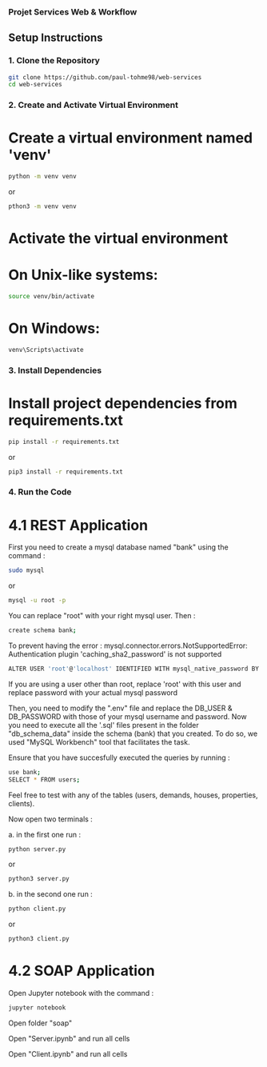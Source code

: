 ###	Projet Services Web & Workflow	###

## Setup Instructions

### 1. Clone the Repository
```bash
git clone https://github.com/paul-tohme98/web-services
cd web-services
```

### 2. Create and Activate Virtual Environment
# Create a virtual environment named 'venv'
```bash 
python -m venv venv
```

or

```bash
pthon3 -m venv venv
```

# Activate the virtual environment
# On Unix-like systems:
```bash
source venv/bin/activate
```

# On Windows:
```bash
venv\Scripts\activate
```

### 3. Install Dependencies
# Install project dependencies from requirements.txt
```bash
pip install -r requirements.txt
```
or

```bash
pip3 install -r requirements.txt
```

### 4. Run the Code
# 4.1 REST Application
First you need to create a  mysql database named "bank" using the command : 
```bash
sudo mysql
```
or
```bash
mysql -u root -p
```
You can replace "root" with your right mysql user.
Then : 
```bash
create schema bank;
```
To prevent having the error : mysql.connector.errors.NotSupportedError: Authentication plugin 'caching_sha2_password' is not supported
```bash
ALTER USER 'root'@'localhost' IDENTIFIED WITH mysql_native_password BY 'password';
```
If you are using a user other than root, replace 'root' with this user and replace password with your actual mysql password

Then, you need to modify the ".env" file and replace the DB_USER & DB_PASSWORD with those of your mysql username and password.
Now you need to execute all the '.sql' files present in the folder "db_schema_data" inside the schema (bank) that you created. To do so, we used "MySQL Workbench" tool that facilitates the task.

Ensure that you have succesfully executed the queries by running : 
```bash
use bank;
SELECT * FROM users;
```
Feel free to test with any of the tables (users, demands, houses, properties, clients).

Now open two terminals : 

a. in the first one run : 
```bash
python server.py
```

or

```bash
python3 server.py
```

b. in the second one run : 
```bash
python client.py
```

or

```bash
python3 client.py
```
# 4.2 SOAP Application
Open Jupyter notebook with the command : 
```bash
jupyter notebook
```
Open folder "soap"

Open "Server.ipynb" and run all cells

Open "Client.ipynb" and run all cells

